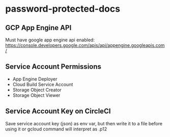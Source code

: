 # password-protected-docs

## GCP App Engine API

Must have google app engine api enabled:
https://console.developers.google.com/apis/api/appengine.googleapis.com/

## Service Account Permissions

- App Engine Deployer
- Cloud Build Service Account
- Storage Object Creator
- Storage Object Viewer

## Service Account Key on CircleCI

Save service account key (json) as env var, but then write it to a file before using it or gcloud command will interpret as .p12
